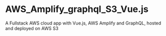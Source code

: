 # AWS_Amplify_graphql_S3_Vue.js
A Fullstack AWS cloud app with Vue.js, AWS Amplify and GraphQL, hosted and deployed on AWS S3
